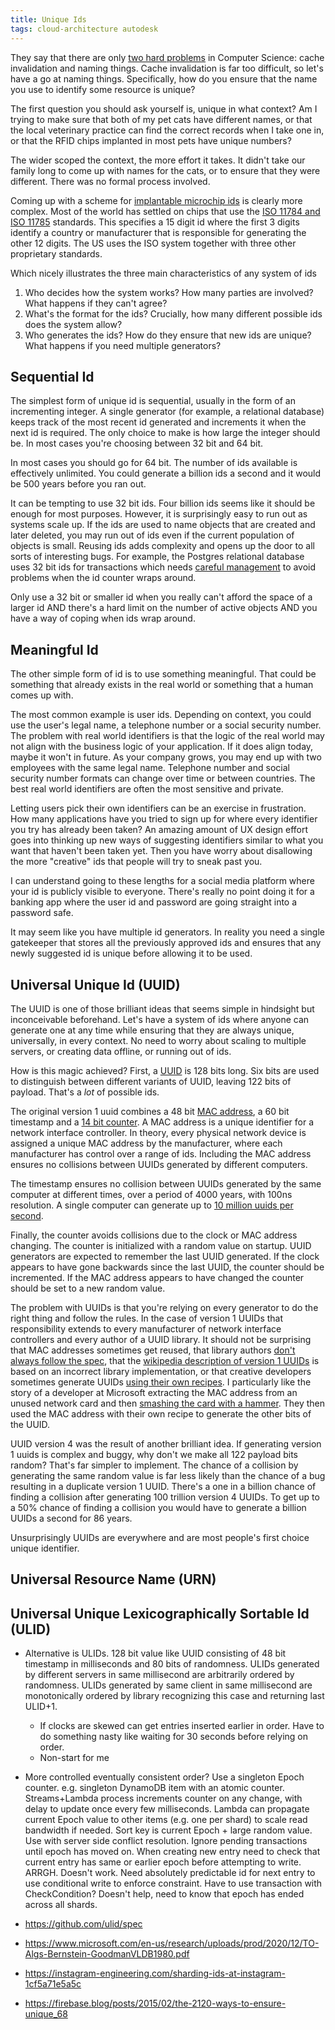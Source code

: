 ```yaml
---
title: Unique Ids
tags: cloud-architecture autodesk
---
```


They say that there are only [two hard problems](https://martinfowler.com/bliki/TwoHardThings.html) in Computer Science: cache invalidation and naming things. Cache invalidation is far too difficult, so let's have a go at naming things. Specifically, how do you ensure that the name you use to identify some resource is unique?

The first question you should ask yourself is, unique in what context? Am I trying to make sure that both of my pet cats have different names, or that the local veterinary practice can find the correct records when I take one in, or that the RFID chips implanted in most pets have unique numbers?

The wider scoped the context, the more effort it takes. It didn't take our family long to come up with names for the cats, or to ensure that they were different. There was no formal process involved.

Coming up with a scheme for [implantable microchip ids](https://en.wikipedia.org/wiki/Microchip_implant_(animal)) is clearly more complex. Most of the world has settled on chips that use the [ISO 11784 and ISO 11785](https://en.wikipedia.org/wiki/ISO_11784_and_ISO_11785) standards. This specifies a 15 digit id where the first 3 digits identify a country or manufacturer that is responsible for generating the other 12 digits. The US uses the ISO system together with three other proprietary standards. 

Which nicely illustrates the three main characteristics of any system of ids
1. Who decides how the system works? How many parties are involved? What happens if they can't agree?
2. What's the format for the ids? Crucially, how many different possible ids does the system allow?
3. Who generates the ids? How do they ensure that new ids are unique? What happens if you need multiple generators?

## Sequential Id

The simplest form of unique id is sequential, usually in the form of an incrementing integer. A single generator (for example, a relational database) keeps track of the most recent id generated and increments it when the next id is required. The only choice to make is how large the integer should be. In most cases you're choosing between 32 bit and 64 bit. 

In most cases you should go for 64 bit. The number of ids available is effectively unlimited. You could generate a billion ids a second and it would be 500 years before you ran out. 

It can be tempting to use 32 bit ids. Four billion ids seems like it should be enough for most purposes. However, it is surprisingly easy to run out as systems scale up. If the ids are used to name objects that are created and later deleted, you may run out of ids even if the current population of objects is small. Reusing ids adds complexity and opens up the door to all sorts of interesting bugs. For example, the Postgres relational database uses 32 bit ids for transactions which needs [careful management](https://www.postgresql.org/docs/15/routine-vacuuming.html#VACUUM-FOR-MULTIXACT-WRAPAROUND) to avoid problems when the id counter wraps around.

Only use a 32 bit or smaller id when you really can't afford the space of a larger id AND there's a hard limit on the number of active objects AND you have a way of coping when ids wrap around.

## Meaningful Id

The other simple form of id is to use something meaningful. That could be something that already exists in the real world or something that a human comes up with. 

The most common example is user ids. Depending on context, you could use the user's legal name, a telephone number or a social security number. The problem with real world identifiers is that the logic of the real world may not align with the business logic of your application. If it does align today, maybe it won't in future. As your company grows, you may end up with two employees with the same legal name. Telephone number and social security number formats can change over time or between countries. The best real world identifiers are often the most sensitive and private.

Letting users pick their own identifiers can be an exercise in frustration. How many applications have you tried to sign up for where every identifier you try has already been taken? An amazing amount of UX design effort goes into thinking up new ways of suggesting identifiers similar to what you want that haven't been taken yet. Then you have worry about disallowing the more "creative" ids that people will try to sneak past you. 

I can understand going to these lengths for a social media platform where your id is publicly visible to everyone. There's really no point doing it for a banking app where the user id and password are going straight into a password safe.

It may seem like you have multiple id generators. In reality you need a single gatekeeper that stores all the previously approved ids and ensures that any newly suggested id is unique before allowing it to be used.

## Universal Unique Id (UUID)

The UUID is one of those brilliant ideas that seems simple in hindsight but inconceivable beforehand. Let's have a system of ids where anyone can generate one at any time while ensuring that they are always unique, universally, in every context. No need to worry about scaling to multiple servers, or creating data offline, or running out of ids. 

How is this magic achieved? First, a [UUID](https://en.wikipedia.org/wiki/Universally_unique_identifier) is 128 bits long. Six bits are used to distinguish between different variants of UUID, leaving 122 bits of payload. That's a *lot* of possible ids. 

The original version 1 uuid combines a 48 bit [MAC address](https://en.wikipedia.org/wiki/MAC_address), a 60 bit timestamp and a [14 bit counter](https://www.rfc-editor.org/rfc/rfc4122#section-4.1.5). A MAC address is a unique identifier for a network interface controller. In theory, every physical network device is assigned a unique MAC address by the manufacturer, where each manufacturer has control over a range of ids. Including the MAC address ensures no collisions between UUIDs generated by different computers. 

The timestamp ensures no collision between UUIDs generated by the same computer at different times, over a period of 4000 years, with 100ns resolution. A single computer can generate up to [10 million uuids per second](https://www.rfc-editor.org/rfc/rfc4122#section-2).

Finally, the counter avoids collisions due to the clock or MAC address changing. The counter is initialized with a random value on startup. UUID generators are expected to remember the last UUID generated. If the clock appears to have gone backwards since the last UUID, the counter should be incremented. If the MAC address appears to have changed the counter should be set to a new random value.

The problem with UUIDs is that you're relying on every generator to do the right thing and follow the rules. In the case of version 1 UUIDs that responsibility extends to every manufacturer of network interface controllers and every author of a UUID library. It should not be surprising that MAC addresses sometimes get reused, that library authors [don't always follow the spec](https://github.com/uuid6/uuid6-ietf-draft/issues/41), that the [wikipedia description of version 1 UUIDs](https://en.wikipedia.org/wiki/Universally_unique_identifier#Version_1_(date-time_and_MAC_address)) is based on an incorrect library implementation, or that creative developers sometimes generate UUIDs [using their own recipes](https://devblogs.microsoft.com/oldnewthing/20110324-00/?p=11143). I particularly like the story of a developer at Microsoft extracting the MAC address from an unused network card and then [smashing the card with a hammer](https://devblogs.microsoft.com/oldnewthing/20040211-00/?p=40663). They then used the MAC address with their own recipe to generate the other bits of the UUID.

UUID version 4 was the result of another brilliant idea. If generating version 1 uuids is complex and buggy, why don't we make all 122 payload bits random? That's far simpler to implement. The chance of a collision by generating the same random value is far less likely than the chance of a bug resulting in a duplicate version 1 UUID. There's a one in a billion chance of finding a collision after generating 100 trillion version 4 UUIDs. To get up to a 50% chance of finding a collision you would have to generate a billion UUIDs a second for 86 years.

Unsurprisingly UUIDs are everywhere and are most people's first choice unique identifier. 

## Universal Resource Name (URN)

## Universal Unique Lexicographically Sortable Id (ULID)

* Alternative is ULIDs. 128 bit value like UUID consisting of 48 bit timestamp in milliseconds and 80 bits of randomness. ULIDs generated by different servers in same millisecond are arbitrarily ordered by randomness. ULIDs generated by same client in same millisecond are monotonically ordered by library recognizing this case and returning last ULID+1.
  * If clocks are skewed can get entries inserted earlier in order. Have to do something nasty like waiting for 30 seconds before relying on order.
  * Non-start for me
* More controlled eventually consistent order? Use a singleton Epoch counter. e.g. singleton DynamoDB item with an atomic counter. Streams+Lambda process increments counter on any change, with delay to update once every few milliseconds. Lambda can propagate current Epoch value to other items (e.g. one per shard) to scale read bandwidth if needed. Sort key is current Epoch + large random value. Use with server side conflict resolution. Ignore pending transactions until epoch has moved on. When creating new entry need to check that current entry has same or earlier epoch before attempting to write. ARRGH. Doesn't work. Need absolutely predictable id for next entry to use conditional write to enforce constraint. Have to use transaction with CheckCondition? Doesn't help, need to know that epoch has ended across all shards. 

* https://github.com/ulid/spec
* https://www.microsoft.com/en-us/research/uploads/prod/2020/12/TO-Algs-Bernstein-GoodmanVLDB1980.pdf
* https://instagram-engineering.com/sharding-ids-at-instagram-1cf5a71e5a5c
* https://firebase.blog/posts/2015/02/the-2120-ways-to-ensure-unique_68
